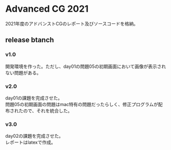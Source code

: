 # Advanced CG 2021
2021年度のアドバンストCGのレポート及びソースコードを格納。

## release btanch
### v1.0
開発環境を作った。ただし、day01の問題05の初期画面において画像が表示されない問題がある。

### v2.0
day01の課題を完成させた。<br>
問題05の初期画面の問題はmac特有の問題だったらしく、修正プログラムが配布されたので、それを統合した。

### v3.0
day02の課題を完成させた。<br>
レポートはlatexで作成。
